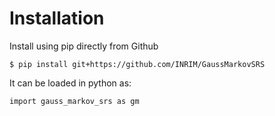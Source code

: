 # Installation
Install using pip directly from Github

    $ pip install git+https://github.com/INRIM/GaussMarkovSRS

It can be loaded in python as:

    import gauss_markov_srs as gm